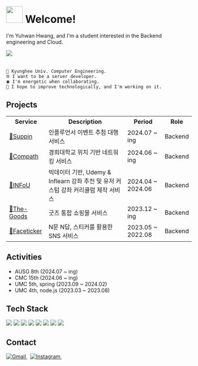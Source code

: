 <h1><img src="https://noticon-static.tammolo.com/dgggcrkxq/image/upload/v1687571586/noticon/ov1wkggjcf5hqwysxgbv.gif" width="45"/> Welcome! </h1>

I'm Yuhwan Hwang, and I'm a student interested in the Backend engineering and Cloud.

<div align=left>
  <img src="http://mazassumnida.wtf/api/mini/generate_badge?boj="/>&nbsp
</div>

</br>

```
📗 Kyunghee Univ. Computer Engineering.
🌐 I want to be a server developer.
🍀 I'm energetic when collaborating.
🌱 I hope to improve technologically, and I'm working on it.
```

<div>
    <h2>Projects</h2>
  <table>
    <tr>
      <th>Service</th>
      <th>Description</th>
      <th>Period</th>
      <th>Role</th>
    </tr>
    <tr>
      <td><a href="https://github.com/Central-MakeUs/suppin-server">🔹Suppin</a></td>
      <td>인플루언서 이벤트 추첨 대행 서비스</td>
      <td>2024.07 ~ ing</td>
      <td>Backend</td>
    </tr>
    <tr>
      <td><a href="">🔹Compath</a></td>
      <td>경희대학교 위치 기반 네트워킹 서비스</td>
      <td>2024.06 ~ ing</td>
      <td>Backend</td>
    </tr>
    <tr>
      <td><a href="https://github.com/khu-bigdata-project-team-5">🔹INFoU</a></td>
      <td>빅데이터 기반, Udemy & Inflearn 강좌 추천 및 유저 커스텀 강좌 커리큘럼 제작 서비스</td>
      <td>2024.04 ~ 2024.06</td>
      <td>Backend</td>
    </tr>
    <tr>
      <td><a href="https://github.com/THEGOODs-repo">🔹The-Goods</a></td>
      <td>굿즈 통합 쇼핑몰 서비스</td>
      <td>2023.12 ~ ing</td>
      <td>Backend</td>
    </tr>
    <tr>
      <td><a href="https://github.com/FACETICKER">🔹Faceticker</a></td>
      <td>N문 N답, 스티커를 활용한 SNS 서비스</td>
      <td>2023.05 ~ 2022.08</td>
      <td>Backend</td>
    </tr>
  </table>
</div>

## Activities

- AUSG 8th (2024.07 ~ ing)
- CMC 15th (2024.06 ~ ing)
- UMC 5th, spring (2023.09 ~ 2024.02)
- UMC 4th, node.js (2023.03 ~ 2023.08)

## Tech Stack

<a href="https://www.java.com/ko/"><img src="https://img.shields.io/badge/Java-F58219?style=flat-square&logo=Java&logoColor=white"/></a>
<a href="https://spring.io/projects/spring-boot"><img src="https://img.shields.io/badge/SpringBoot-6AAE3D?style=flat-square&logo=SpringBoot&logoColor=white"/></a>
<a href="https://spring.io/projects/spring-data-jpa"><img src="https://img.shields.io/badge/Spring Data JPA-6AAE3D?style=flat-square&logo=&logoColor=white"/></a>
<a href="https://spring.io/projects/spring-security"><img src="https://img.shields.io/badge/Spring%20Security-6DB33F?style=flat-square&logo=Spring%20Security&logoColor=white"/></a>
<a href="https://www.mysql.com/"><img src="https://img.shields.io/badge/MySQL-4479A1?style=flat-square&logo=MySQL&logoColor=white"/></a>
<a href="https://www.npmjs.com/"><img src="https://img.shields.io/badge/Npm-red?style=flat-square&logo=Npm&logoColor=white"/></a>
<a href="https://nodejs.org/en"><img src="https://img.shields.io/badge/Node.js-green?style=flat-square&logo=Node.js&logoColor=white"/></a>
<a href="https://aws.amazon.com/ko/?nc2=h_lg"><img src="https://img.shields.io/badge/AWS-F89501?style=flat-square&logo=Amazon AWS&logoColor=white"/></a>  

## Contact

<p>
  <a href="mailto:officeyh9819@gmail.com" target="_blank">
    <img src="https://img.shields.io/badge/officeyh9819-EA4335?style=flat-square&logo=gmail&logoColor=white" alt="Gmail" />
  </a>&nbsp
  <a href="https://www.instagram.com/hzyhxn/" target="_blank">
    <img src="https://img.shields.io/badge/hzyhxn-E4405F?style=flat-square&logo=instagram&logoColor=white" alt="Instagram" />
  </a>&nbsp
</p>


<!--  
  | <a href="https://github.com/yxhwxn/github-readme-stats"><img align="center" src="https://github-readme-stats.vercel.app/api?username=yxhwxn&hide=stars&theme=radical&hide_border=true" alt="yxhwxn's github stats" /></a> | <a href="https://github.com/yxhwxn/github-readme-stats"><img align="center" src="https://github-readme-stats.vercel.app/api/top-langs/?username=yxhwxn&layout=compact&theme=radical&hide_border=true" /></a> |
  | ------------- | ------------- |
-->
